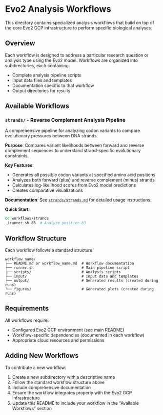 # Evo2 Analysis Workflows

This directory contains specialized analysis workflows that build on top of the core Evo2 GCP infrastructure to perform specific biological analyses.

## Overview

Each workflow is designed to address a particular research question or analysis type using the Evo2 model. Workflows are organized into subdirectories, each containing:

- Complete analysis pipeline scripts
- Input data files and templates
- Documentation specific to that workflow
- Output directories for results

## Available Workflows

### `strands/` - Reverse Complement Analysis Pipeline

A comprehensive pipeline for analyzing codon variants to compare evolutionary pressures between DNA strands.

**Purpose**: Compares variant likelihoods between forward and reverse complement sequences to understand strand-specific evolutionary constraints.

**Key Features**:
- Generates all possible codon variants at specified amino acid positions
- Analyzes both forward (plus) and reverse complement (minus) strands
- Calculates log-likelihood scores from Evo2 model predictions
- Creates comparative visualizations

**Documentation**: See [`strands/strands.md`](strands/strands.md) for detailed usage instructions.

**Quick Start**:
```bash
cd workflows/strands
./runner.sh 83  # Analyze position 83
```

## Workflow Structure

Each workflow follows a standard structure:

```
workflow_name/
├── README.md or workflow_name.md  # Workflow documentation
├── runner.sh                      # Main pipeline script
├── scripts/                       # Analysis scripts
├── input/                         # Input data and templates
├── output/                        # Generated results (created during runs)
└── figures/                       # Generated plots (created during runs)
```

## Requirements

All workflows require:
- Configured Evo2 GCP environment (see main README)
- Workflow-specific dependencies (documented in each workflow)
- Appropriate cloud resources and permissions

## Adding New Workflows

To contribute a new workflow:

1. Create a new subdirectory with a descriptive name
2. Follow the standard workflow structure above
3. Include comprehensive documentation
4. Ensure the workflow integrates properly with the Evo2 GCP infrastructure
5. Update this README to include your workflow in the "Available Workflows" section 